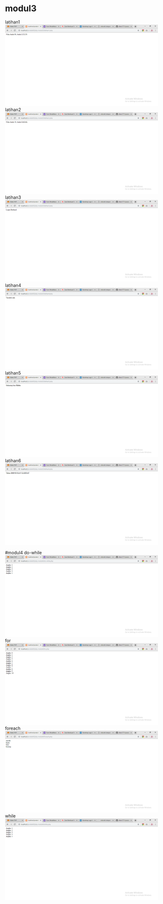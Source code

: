 # modul3
latihan1
![alt text](https://github.com/dhani1711/praktikum2/blob/master/hasil/modul3.latihan1.png?raw=true)
latihan2
![alt text](https://github.com/dhani1711/praktikum2/blob/master/hasil/modul3.latihan2.png?raw=true)
latihan3
![alt text](https://github.com/dhani1711/praktikum2/blob/master/hasil/modul3.latihan3.png?raw=true)
latihan4
![alt text](https://github.com/dhani1711/praktikum2/blob/master/hasil/modul3.latihan4.png?raw=true)
latihan5
![alt text](https://github.com/dhani1711/praktikum2/blob/master/hasil/modul3.latihan5.png?raw=true)
latihan6
![alt text](https://github.com/dhani1711/praktikum2/blob/master/hasil/modul3.latihan6.png?raw=true)

#modul4
do-while
![alt text](https://github.com/dhani1711/praktikum2/blob/master/hasil/modul4.do-while.png?raw=true)
for
![alt text](https://github.com/dhani1711/praktikum2/blob/master/hasil/modul4.for.png?raw=true)
foreach
![alt text](https://github.com/dhani1711/praktikum2/blob/master/hasil/modul4.foreach.png?raw=true)
while
![alt text](https://github.com/dhani1711/praktikum2/blob/master/hasil/modul4.while.png?raw=true)
